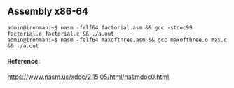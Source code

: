 ## Assembly x86-64

```
admin@ironman:~$ nasm -felf64 factorial.asm && gcc -std=c99 factorial.o factorial.c && ./a.out
admin@ironman:~$ nasm -felf64 maxofthree.asm && gcc maxofthree.o max.c && ./a.out
```


#### Reference:
https://www.nasm.us/xdoc/2.15.05/html/nasmdoc0.html
